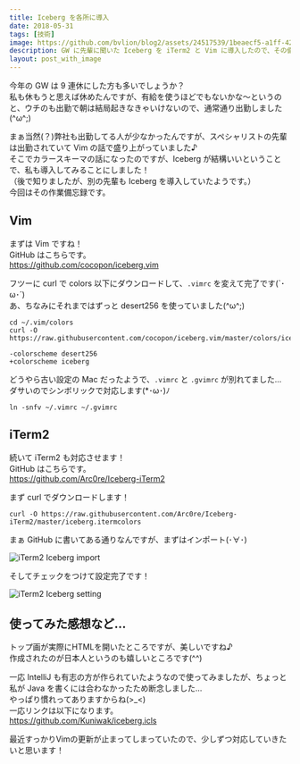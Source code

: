 ```yaml
---
title: Iceberg を各所に導入
date: 2018-05-31
tags: [技術]
image: https://github.com/bvlion/blog2/assets/24517539/1beaecf5-a1ff-4210-8a83-dfe97445571c
description: GW に先輩に聞いた Iceberg を iTerm2 と Vim に導入したので、その備忘録になります(^^)
layout: post_with_image
---
```


今年の GW は 9 連休にした方も多いでしょうか？  
私も休もうと思えば休めたんですが、有給を使うほどでもないかな〜というのと、ウチのも出勤で朝は結局起きなきゃいけないので、通常通り出勤しました(^ω^;)

まぁ当然(？)弊社も出勤してる人が少なかったんですが、スペシャリストの先輩は出勤されていて Vim の話で盛り上がっていました♪  
そこでカラースキーマの話になったのですが、Iceberg が結構いいということで、私も導入してみることにしました！  
（後で知りましたが、別の先輩も Iceberg を導入していたようです。）  
今回はその作業備忘録です。

## Vim

まずは Vim ですね！  
GitHub はこちらです。  
https://github.com/cocopon/iceberg.vim

フツーに curl で colors 以下にダウンロードして、`.vimrc` を変えて完了です(`･ω･´)  
あ、ちなみにそれまではずっと desert256 を使っていました(^ω^;)

```
cd ~/.vim/colors
curl -O https://raw.githubusercontent.com/cocopon/iceberg.vim/master/colors/iceberg.vim
```

```
-colorscheme desert256
+colorscheme iceberg
```

どうやら古い設定の Mac だったようで、`.vimrc` と `.gvimrc` が別れてました…  
ダサいのでシンボリックで対応します(*･ω･)ﾉ

```
ln -snfv ~/.vimrc ~/.gvimrc
```

## iTerm2

続いて iTerm2 も対応させます！  
GitHub はこちらです。  
https://github.com/Arc0re/Iceberg-iTerm2

まず curl でダウンロードします！

```
curl -O https://raw.githubusercontent.com/Arc0re/Iceberg-iTerm2/master/iceberg.itermcolors
```

まぁ GitHub に書いてある通りなんですが、まずはインポート(･∀･)

![iTerm2 Iceberg import](https://github.com/bvlion/blog2/assets/24517539/5ea4bbec-930b-428c-b4ea-59d3b3d05acd)

そしてチェックをつけて設定完了です！

![iTerm2 Iceberg setting](https://github.com/bvlion/blog2/assets/24517539/efadbb0b-4d68-4f02-b243-07a2827852c5)

## 使ってみた感想など…

トップ画が実際にHTMLを開いたところですが、美しいですね♪  
作成されたのが日本人というのも嬉しいところです(^^)

一応 IntelliJ も有志の方が作られていたようなので使ってみましたが、ちょっと私が Java を書くには合わなかったため断念しました…  
やっぱり慣れってありますからね(>_<)  
一応リンクは以下になります。  
https://github.com/Kuniwak/iceberg.icls

最近すっかりVimの更新が止まってしまっていたので、少しずつ対応していきたいと思います！